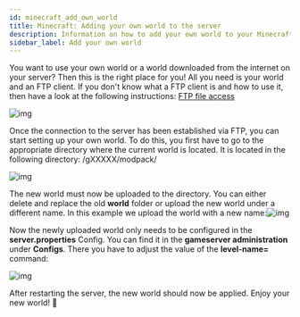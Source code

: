 ```yaml
---
id: minecraft_add_own_world
title: Minecraft: Adding your own world to the server
description: Information on how to add your own world to your Minecraft server from ZAP-Hosting - ZAP-Hosting.com documentation
sidebar_label: Add your own world
---
```


You want to use your own world or a world downloaded from the internet on your server? Then this is the right place for you! All you need is your world and an FTP client. If you don't know what a FTP client is and how to use it, then have a look at the following instructions: [FTP file access](https://docs.zap-hosting.com/docs/de/gameserver_ftpaccess/)

![img](https://screensaver01.zap-hosting.com/index.php/s/nqwNoN742GPqs4H/preview)



Once the connection to the server has been established via FTP, you can start setting up your own world. To do this, you first have to go to the appropriate directory where the current world is located. It is located in the following directory: /gXXXXX/modpack/

![img](https://screensaver01.zap-hosting.com/index.php/s/nWKqKMZAotJD8xY/preview)

The new world must now be uploaded to the directory. You can either delete and replace the old **world** folder or upload the new world under a different name. In this example we upload the world with a new name:![img](https://screensaver01.zap-hosting.com/index.php/s/gdNdmWYiaDPyqf6/preview)

Now the newly uploaded world only needs to be configured in the **server.properties** Config. You can find it in the **gameserver administration** under **Configs**. There you have to adjust the value of the **level-name=** command:

![img](https://screensaver01.zap-hosting.com/index.php/s/QCGpAP5Y6tcaPSs/preview)


After restarting the server, the new world should now be applied. Enjoy your new world! 🙂

